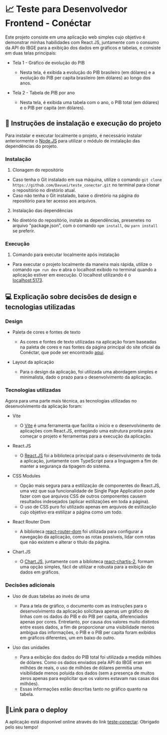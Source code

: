 # 📈 Teste para Desenvolvedor Frontend - Conéctar

Este projeto consiste em uma aplicação web simples cujo objetivo é demonstrar minhas habilidades com React.JS, juntamente com o consumo da API do IBGE para a exibição dos dados em gráficos e tabelas, e consiste em duas telas principais:

* Tela 1 - Gráfico de evolução do PIB
  - Nesta tela, é exibida a evolução do PIB brasileiro (em dólares) e a evolução do PIB per capita brasileiro (em dólares) ao longo dos anos.

* Tela 2 - Tabela de PIB por ano
  - Nesta tela, é exibida uma tabela com o ano, o PIB total (em dólares) e o PIB per capita (em dólares).

## 🔧 Instruções de instalação e execução do projeto

Para instalar e executar localmente o projeto, é necessário instalar anteriormente o [Node.JS](https://nodejs.org/) para utilizar o módulo de instalação das dependências do projeto.

### Instalação

1. Clonagem do repositório
  - Caso tenha o Git instalado em sua máquina, utilize o comando `git clone https://github.com/Davuei/teste_conectar.git` no terminal para clonar o repositório no diretório atual.
  - Caso não tenha o Git instalado, baixe o diretório na página do repositório para ter acesso aos arquivos.

2. Instalação das dependências
  - No diretório do repositório, instale as dependências, presenetes no arquivo "package.json", com o comando `npm install`, ou `yarn install` se preferir.

### Execução

1. Comando para executar localmente após instalação
  - Para executar o projeto localmente da maneira mais rápida, utilize o comando `npm run dev` e abra o localhost exibido no terminal quando a aplicação estiver em execução. O localhost utilizando é o [localhost:5173](http://localhost:5173).

## 💻 Explicação sobre decisões de design e tecnologias utilizadas

### Design

* Paleta de cores e fontes de texto
  - As cores e fontes de texto utilizadas na aplicação foram baseadas na paleta de cores e nas fontes da página principal do site oficial da Conéctar, que pode ser encontrado [aqui](https://www.conectarapp.com.br/).

* Layout da aplicação
  - Para o design da aplicação, foi utilizada uma abordagem simples e minimalista, dado o prazo para o desenvolvimento da aplicação.

### Tecnologias utilizadas

Agora para uma parte mais técnica, as tecnologias utilizadas no desenvolvimento da aplicação foram:

* Vite
  - O [Vite](https://vite.dev/) é uma ferramenta que facilita o início e o desenvolvimento de aplicações com React.JS, entregando uma estrutura pronta para começar o projeto e ferramentas para a execução da aplicação.

* React.JS
  - O [React.JS](https://react.dev/) foi a biblioteca principal para o desenvolvimento de toda a aplicação, juntamente com TypeScript para a linguagem a fim de manter a segurança da tipagem do sistema.

* CSS Modules
  - Opção mais segura para a estilização de componentes do React.JS, uma vez que sua funcionalidade de Single Page Application pode fazer com que arquivos CSS de outros componentes causem resultados indesejados (aplicar estilizações em toda a página).
  - O uso de CSS puro foi utilizado apenas em arquivos de estilização cujo objetivo era estilizar a página como um todo.

* React Router Dom
  - A biblioteca [react-router-dom](https://www.npmjs.com/package/react-router-dom) foi utilizada para configurar a navegação da aplicação, como as rotas possíveis, lidar com rotas que não existem e alterar o título da página.

* Chart.JS
  - O [Chart.JS](https://www.npmjs.com/package/chart.js), juntamente com a biblioteca [react-chartjs-2](https://www.npmjs.com/package/react-chartjs-2), formam uma opção simples, fácil de utilizar e robusta para a exibição de dados em gráficos.

### Decisões adicionais

* Uso de duas tabelas ao invés de uma
  - Para a tela de gráfico, o documento com as instruções para o desenvolvimento da aplicação solicitava apenas um gráfico de linhas com os dados do PIB e do PIB per capita, diferenciados apenas por cores. Entretanto, por causa dos valores muito distintos entre esses dados, a fim de proporcionar uma visibilidade menos ambígua das informações, o PIB e o PIB per capita foram exibidos em gráficos diferentes, um em baixo do outro.

* Uso das unidades
  - Para a exibição dos dados do PIB total foi utilizada a medida milhões de dólares. Como os dados enviados pela API do IBGE eram em milhões de reais, o uso de milhões de dólares permitia uma visibilidade menos poluída dos dados (sem a presença de muitos zeros apenas para explicitar que os valores estavam nas casas dos milhões).
  - Essas informações estão descritas tanto no gráfico quanto na tabela.

## 🚀Link para o deploy

A aplicação está disponível online através do link [teste-conectar](https://teste-conectar.vercel.app/). Obrigado pelo seu tempo!
